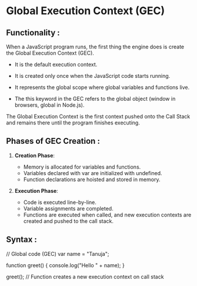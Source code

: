 # Global Execution Context (GEC)  

## Functionality :

When a JavaScript program runs, the first thing the engine does is create the Global Execution Context (GEC).

- It is the default execution context.

- It is created only once when the JavaScript code starts running.

- It represents the global scope where global variables and functions live.

- The this keyword in the GEC refers to the global object (window in browsers, global in Node.js).

The Global Execution Context is the first context pushed onto the Call Stack and remains there until the program finishes executing.

## Phases of GEC Creation :

1. **Creation Phase**:
   - Memory is allocated for variables and functions.
   - Variables declared with var are initialized with undefined.
   - Function declarations are hoisted and stored in memory.

2. **Execution Phase**:
   - Code is executed line-by-line.
   - Variable assignments are completed.
   - Functions are executed when called, and new execution contexts are created and pushed to the call stack.

## Syntax :

// Global code (GEC)
var name = "Tanuja";

function greet() {
  console.log("Hello " + name);
}

greet(); // Function creates a new execution context on call stack
